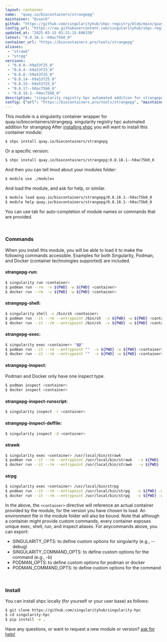```yaml
---
layout: container
name:  "quay.io/biocontainers/strangepg"
maintainer: "@vsoch"
github: "https://github.com/singularityhub/shpc-registry/blob/main/quay.io/biocontainers/strangepg/container.yaml"
config_url: "https://raw.githubusercontent.com/singularityhub/shpc-registry/main/quay.io/biocontainers/strangepg/container.yaml"
updated_at: "2025-03-15 03:31:15.696339"
latest: "0.8.18.1--h0ac75b0_0"
container_url: "https://biocontainers.pro/tools/strangepg"
aliases:
 - "strawk"
 - "strpg"
versions:
 - "0.8.0--h9a53f25_0"
 - "0.8.4--h9a53f25_0"
 - "0.8.8--h9a53f25_0"
 - "0.8.14--h9a53f25_0"
 - "0.8.15--h9a53f25_0"
 - "0.8.17--h0ac75b0_0"
 - "0.8.18.1--h0ac75b0_0"
description: "singularity registry hpc automated addition for strangepg"
config: {"url": "https://biocontainers.pro/tools/strangepg", "maintainer": "@vsoch", "description": "singularity registry hpc automated addition for strangepg", "latest": {"0.8.18.1--h0ac75b0_0": "sha256:e935a87c8d6fd84d4814b1e4da9f83d7c903a753155d56663a594e4cf3f044c7"}, "tags": {"0.8.0--h9a53f25_0": "sha256:8de054f5b9e643465ca172039c84da98bb991d5d8e09fa757dd97eaa5b46b20b", "0.8.4--h9a53f25_0": "sha256:571c482c5c2c3c846345eba9f48d6c3ebc31d8113f554257c28b52783f808c38", "0.8.8--h9a53f25_0": "sha256:c988a26a45d48192a7f08dfe01a64f8942f840b3999376b3fabf63689ec4daaf", "0.8.14--h9a53f25_0": "sha256:6609ba89ba913488bc22cf4db5355243ff9a481e17e5b8e16afefceaefe08e2d", "0.8.15--h9a53f25_0": "sha256:aad2024368fed2c71369185323441195980a5d5977957e6a1bfe5380d2c19ab9", "0.8.17--h0ac75b0_0": "sha256:ee9c050d3a76a4a17770c197af7dfe34384e22e22c61d3ab4c729b8834ba6a19", "0.8.18.1--h0ac75b0_0": "sha256:e935a87c8d6fd84d4814b1e4da9f83d7c903a753155d56663a594e4cf3f044c7"}, "docker": "quay.io/biocontainers/strangepg", "aliases": {"strawk": "/usr/local/bin/strawk", "strpg": "/usr/local/bin/strpg"}}
---
```


This module is a singularity container wrapper for quay.io/biocontainers/strangepg.
singularity registry hpc automated addition for strangepg
After [installing shpc](#install) you will want to install this container module:


```bash
$ shpc install quay.io/biocontainers/strangepg
```

Or a specific version:

```bash
$ shpc install quay.io/biocontainers/strangepg:0.8.18.1--h0ac75b0_0
```

And then you can tell lmod about your modules folder:

```bash
$ module use ./modules
```

And load the module, and ask for help, or similar.

```bash
$ module load quay.io/biocontainers/strangepg/0.8.18.1--h0ac75b0_0
$ module help quay.io/biocontainers/strangepg/0.8.18.1--h0ac75b0_0
```

You can use tab for auto-completion of module names or commands that are provided.

<br>

### Commands

When you install this module, you will be able to load it to make the following commands accessible.
Examples for both Singularity, Podman, and Docker (container technologies supported) are included.

#### strangepg-run:

```bash
$ singularity run <container>
$ podman run --rm  -v ${PWD} -w ${PWD} <container>
$ docker run --rm  -v ${PWD} -w ${PWD} <container>
```

#### strangepg-shell:

```bash
$ singularity shell -s /bin/sh <container>
$ podman run --it --rm --entrypoint /bin/sh  -v ${PWD} -w ${PWD} <container>
$ docker run --it --rm --entrypoint /bin/sh  -v ${PWD} -w ${PWD} <container>
```

#### strangepg-exec:

```bash
$ singularity exec <container> "$@"
$ podman run --it --rm --entrypoint ""  -v ${PWD} -w ${PWD} <container> "$@"
$ docker run --it --rm --entrypoint ""  -v ${PWD} -w ${PWD} <container> "$@"
```

#### strangepg-inspect:

Podman and Docker only have one inspect type.

```bash
$ podman inspect <container>
$ docker inspect <container>
```

#### strangepg-inspect-runscript:

```bash
$ singularity inspect -r <container>
```

#### strangepg-inspect-deffile:

```bash
$ singularity inspect -d <container>
```


#### strawk

```bash
$ singularity exec <container> /usr/local/bin/strawk
$ podman run --it --rm --entrypoint /usr/local/bin/strawk   -v ${PWD} -w ${PWD} <container> -c " $@"
$ docker run --it --rm --entrypoint /usr/local/bin/strawk   -v ${PWD} -w ${PWD} <container> -c " $@"
```


#### strpg

```bash
$ singularity exec <container> /usr/local/bin/strpg
$ podman run --it --rm --entrypoint /usr/local/bin/strpg   -v ${PWD} -w ${PWD} <container> -c " $@"
$ docker run --it --rm --entrypoint /usr/local/bin/strpg   -v ${PWD} -w ${PWD} <container> -c " $@"
```



In the above, the `<container>` directive will reference an actual container provided
by the module, for the version you have chosen to load. An environment file in the
module folder will also be bound. Note that although a container
might provide custom commands, every container exposes unique exec, shell, run, and
inspect aliases. For anycommands above, you can export:

 - SINGULARITY_OPTS: to define custom options for singularity (e.g., --debug)
 - SINGULARITY_COMMAND_OPTS: to define custom options for the command (e.g., -b)
 - PODMAN_OPTS: to define custom options for podman or docker
 - PODMAN_COMMAND_OPTS: to define custom options for the command

<br>

### Install

You can install shpc locally (for yourself or your user base) as follows:

```bash
$ git clone https://github.com/singularityhub/singularity-hpc
$ cd singularity-hpc
$ pip install -e .
```

Have any questions, or want to request a new module or version? [ask for help!](https://github.com/singularityhub/singularity-hpc/issues)
